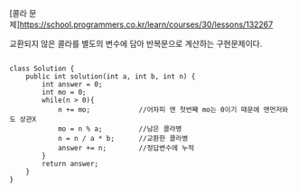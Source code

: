 [콜라 문제]https://school.programmers.co.kr/learn/courses/30/lessons/132267

교환되지 않은 콜라를 별도의 변수에 담아 반복문으로 계산하는 구현문제이다.

<pre>
<code>
class Solution {
    public int solution(int a, int b, int n) {
        int answer = 0;
        int mo = 0;
        while(n > 0){
            n += mo;            //어차피 맨 첫번째 mo는 0이기 때문에 맨먼저와도 상관X
            mo = n % a;         //남은 콜라병
            n = n / a * b;      //교환한 콜라병
            answer += n;        //정답변수에 누적
        }
        return answer;
    }
}
</code>
</pre>
